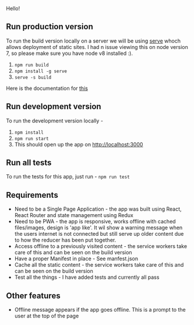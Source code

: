 Hello!

## Run production version
To run the build version locally on a server we will be using [serve](https://www.npmjs.com/package/serve) whoch allows deployment of static sites. I had n issue viewing this on node version 7, so please make sure you have node v8 installed :).
1. `npm run build`
2. `npm install -g serve`
3. `serve -s build`

Here is the documentation for [this](https://facebook.github.io/create-react-app/docs/deployment)

## Run development version
To run the development version locally -
1. `npm install`
2. `npm run start`
3. This should open up the app on [http://localhost:3000](http://localhost:3000)

## Run all tests
To run the tests for this app, just run - 
`npm run test`

## Requirements
- Need to be a Single Page Application - the app was built using React, React Router and state management using Redux
- Need to be PWA - the app is responsive, works offline with cached files/images, design is 'app like'. It wil show a warning message when the users internet is not connected but still serve up older content due to how the reducer has been put together.
 - Access offline to a previously visited content - the service workers take care of this and can be seen on the build version
- Have a proper Manifest in place - See manfest.json
- Cache all the static content - the service workers take care of this and can be seen on the build version
- Test all the things - I have added tests and currently all pass

## Other features
- Offline message appears if the app goes offline. This is a prompt to the user at the top of the page